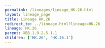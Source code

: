 ```yaml
---
permalink: /lineages/lineage_HK.26.html
layout: lineage_page
title: Lineage HK.26
redirect_to: ../lineage.html?lineage=HK.26
lineage: HK.26
parent: XBB.1.9.2.5.1.1
children: ['HK.26', 'HK.26.1']
---
```


